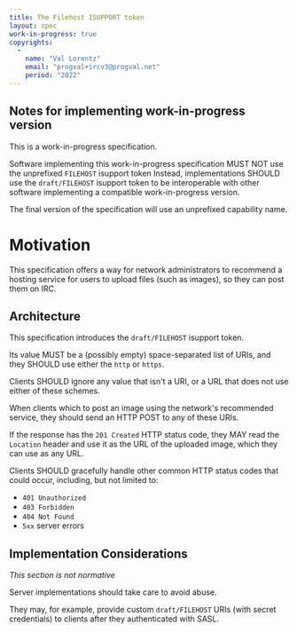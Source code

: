 ```yaml
---
title: The Filehost ISUPPORT token
layout: spec
work-in-progress: true
copyrights:
  -
    name: "Val Lorentz"
    email: "progval+ircv3@progval.net"
    period: "2022"
---
```


## Notes for implementing work-in-progress version

This is a work-in-progress specification.

Software implementing this work-in-progress specification MUST NOT use
the unprefixed `FILEHOST` isupport token
Instead, implementations SHOULD use the `draft/FILEHOST`
isupport token to be interoperable with other software implementing
a compatible work-in-progress version.

The final version of the specification will use an unprefixed capability name.

# Motivation

This specification offers a way for network administrators to recommend a hosting service for users to upload files (such as images), so they can post them on IRC.

## Architecture

This specification introduces the `draft/FILEHOST` isupport token.

Its value MUST be a (possibly empty) space-separated list of URIs, and they SHOULD use either the `http` or `https`. 

Clients SHOULD ignore any value that isn't a URI, or a URL that does not use either of these schemes.

When clients which to post an image using the network's recommended service, they should send an HTTP POST to any of these URIs.

If the response has the `201 Created` HTTP status code, they MAY read the `Location` header and use it as the URL of the uploaded image, which they can use as any URL.

Clients SHOULD gracefully handle other common HTTP status codes that could occur, including, but not limited to:

* `401 Unauthorized`
* `403 Forbidden`
* `404 Not Found`
* `5xx` server errors

## Implementation Considerations

*This section is not normative*

Server implementations should take care to avoid abuse.

They may, for example, provide custom `draft/FILEHOST` URIs (with secret credentials) to clients after they authenticated with SASL.
